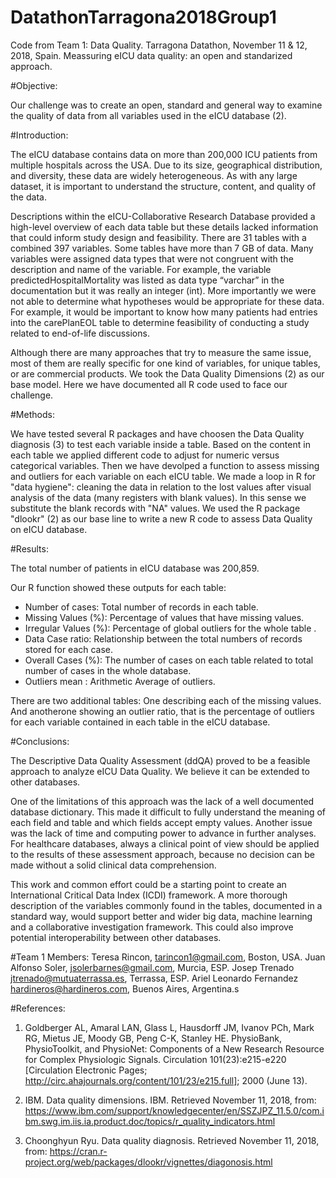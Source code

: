 # DatathonTarragona2018Group1

Code from Team 1: Data Quality. Tarragona Datathon, November 11 &amp; 12, 2018, Spain. Meassuring eICU data quality: an open and standarized approach.

#Objective:

Our challenge was to create an open, standard and general way to examine the quality of data from all variables used in the eICU database (2).
 
#Introduction:

The eICU database contains data on more than 200,000 ICU patients from multiple hospitals across the USA. Due to its size, geographical distribution, and diversity, these data are widely heterogeneous. As with any large dataset, it is important to understand the structure, content, and quality of the data. 

Descriptions within the eICU-Collaborative Research Database provided a high-level overview of each data table but these details lacked information that could inform study design and feasibility. There are 31 tables with a combined 397 variables. Some tables have more than 7 GB of data. Many variables were assigned data types that were not congruent with the description and name of the variable. For example, the variable predictedHospitalMortality was listed as data type “varchar” in the documentation but it was really an integer (int). More importantly we were not able to determine what hypotheses would be appropriate for these data. For example, it would be important to know how many patients had entries into the carePlanEOL table to determine feasibility of conducting a study related to end-of-life discussions.

Although there are many approaches that try to measure the same issue, most of them are really specific for one kind of variables, for unique tables, or are commercial products. We took the Data Quality Dimensions (2)  as our base model. Here we have documented all R code used to face our challenge.

#Methods:

We have tested several R packages and have choosen the Data Quality diagnosis (3) to test each variable inside a table. Based on the content in each table we applied different code to adjust for numeric versus categorical variables. Then we have devolped a function to assess missing and outliers for each variable on each eICU table. We made a loop in R for "data hygiene": cleaning the data in relation to the lost values after visual analysis of the data (many registers with blank values). In this sense we substitute the blank records with "NA" values. We used the R package "dlookr" (2) as our base line to write a new R code to assess Data Quality on eICU database.

#Results:

The total number of patients in eICU database was 200,859.

 Our R function showed these outputs for each table:
- Number of cases: Total number of records in each table.
- Missing Values (%): Percentage of values that have missing values.
- Irregular Values (%): Percentage of global outliers for the whole table .
- Data Case ratio: Relationship between the total numbers of records stored for each case.
- Overall Cases (%): The number of cases on each table related to total number of cases in the whole database.
- Outliers mean : Arithmetic Average of outliers.

There are two additional tables: One describing each of the missing values. And anotherone showing an outlier ratio, that is the percentage of outliers for each variable contained in each table in the eICU database. 

#Conclusions:

The Descriptive Data Quality Assessment (ddQA) proved to be a feasible approach to analyze eICU Data Quality. We believe it can be 
extended to other databases.

One of the limitations of this approach was the lack of a well documented database dictionary. This made it difficult to fully understand the meaning of each field and table and which fields accept empty values. Another issue was the lack of time and computing power to advance in further analyses. For healthcare databases, always a clinical point of view should be applied to the results of these assessment approach, because no decision can be made without a solid clinical data comprehension.

This work and common effort could be a starting point to create an International Critical Data Index (ICDI) framework. A more thorough description of the variables commonly found in the tables, documented in a standard way, would support better and wider big data, machine learning and a collaborative investigation framework. This could also improve potential interoperability between other databases. 

#Team 1 Members: 
Teresa Rincon, <tarincon1@gmail.com>, Boston, USA. Juan Alfonso Soler, <jsolerbarnes@gmail.com>, Murcia, ESP. Josep Trenado <jtrenado@mutuaterrassa.es>, Terrassa, ESP. Ariel Leonardo Fernandez <hardineros@hardineros.com>, Buenos Aires, Argentina.s

#References:

1. Goldberger AL, Amaral LAN, Glass L, Hausdorff JM, Ivanov PCh, Mark RG, Mietus JE, Moody GB, Peng C-K, Stanley HE. PhysioBank, PhysioToolkit, and PhysioNet: Components of a New Research Resource for Complex Physiologic Signals. Circulation 101(23):e215-e220 [Circulation Electronic Pages; http://circ.ahajournals.org/content/101/23/e215.full]; 2000 (June 13).

2. IBM. Data quality dimensions. IBM. Retrieved November 11, 2018, from: https://www.ibm.com/support/knowledgecenter/en/SSZJPZ_11.5.0/com.ibm.swg.im.iis.ia.product.doc/topics/r_quality_indicators.html

3. Choonghyun Ryu. Data quality diagnosis. Retrieved November 11, 2018, from: 
https://cran.r-project.org/web/packages/dlookr/vignettes/diagonosis.html
